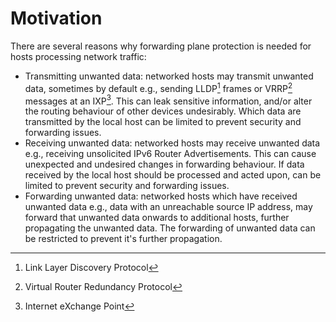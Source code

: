 # Motivation

There are several reasons why forwarding plane protection is needed for hosts processing network traffic:

* Transmitting unwanted data: networked hosts may transmit unwanted data, sometimes by default e.g., sending LLDP[^1] frames or VRRP[^2] messages at an IXP[^3]. This can leak sensitive information, and/or alter the routing behaviour of other devices undesirably. Which data are transmitted by the local host can be limited to prevent security and forwarding issues.
* Receiving unwanted data: networked hosts may receive unwanted data e.g., receiving unsolicited IPv6 Router Advertisements. This can cause unexpected and undesired changes in forwarding behaviour. If data received by the local host should be processed and acted upon, can be limited to prevent security and forwarding issues.
* Forwarding unwanted data: networked hosts which have received unwanted data e.g., data with an unreachable source IP address, may forward that unwanted data onwards to additional hosts, further propagating the unwanted data. The forwarding of unwanted data can be restricted to prevent it's further propagation.

[^1]: Link Layer Discovery Protocol
[^2]: Virtual Router Redundancy Protocol
[^3]: Internet eXchange Point
